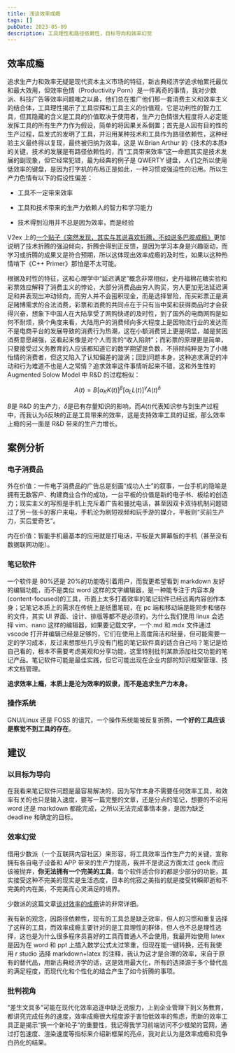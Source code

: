 ```yaml
---
title: 浅谈效率成瘾
tags: []
pubDate: 2023-05-09
description: 工具理性和路径依赖性，目标导向和效率幻觉
---
```


## 效率成瘾

追求生产力和效率无疑是现代资本主义市场的特征，新古典经济学追求帕累托最优和最大效用，但效率色情（Productivity Porn）是一件离奇的事情，我对少数派、科技广告等效率问题嗤之以鼻，他们总在推广他们那一套消费主义和效率主义的结合体，工具理性揭示了工具崇拜和工具主义的价值观，它是功利性的智力工具，但其隐藏的含义是工具的价值取决于使用者，生产力色情很大程度将人必定能发挥工具的所有生产力作为假设，简单的将因果关系倒置；首先是人因有目的性的生产过程，启发式的发明了工具，并沿用某种技术和工具作为路径依赖性，这种经验主义最终得以复现，最终被归纳为效率，这是 W.Brian Arthur 的《技术的本质》的关键，技术的发展是有路径依赖性的，而“工具带来效率”这一命题其实是技术发展的副现象，但它经常犯错，最为经典的例子是 QWERTY 键盘，人们之所以使用低效率的键盘，是因为打字机的布局正是如此，一种习惯或强迫性的沿用。所以生产力色情有以下的假设性偏差：

- 工具不一定带来效率

- 工具和技术带来的生产力依赖人的智力和学习能力

- 技术得到沿用并不总是因为效率，而是经验

V2ex 上的[一个贴子《突然发现，其实与其说喜欢折腾，不如说多巴胺成瘾》](https://v2ex.com/t/887301)更加说明了技术折腾的强迫倾向，折腾会得到正反馈，是因为学习本身是兴趣驱动，而学习或折腾的成果又是符合预期，所以这体现出效率成瘾的及时性，如果以这种热情啃下《C++ Primer》那怕是不太可能。

根据及时性的特征，这和心理学中“延迟满足”概念非常相似，史丹福棉花糖实验和彩票效应解释了消费主义的悖论，大部分消费品由穷人购买，穷人更加无法延迟满足和并表现出冲动倾向，而穷人并不会囤积现金，而是选择冒险，而买彩票正是满足赌博需求的合法消费，彩票和消费的共同点在于只有当中奖和获得商品时才会获得兴奋，想象下中国人在大陆享受了网购快递的及时性，到了国外的电商网购是如何不耐烦，换个角度来看，大陆用户的消费倾向多大程度上是因物流行业的发达而不是电商平台的发展导致的消费行为热潮，这在小额消费贷上更是明显，越是贫困消费意愿越强，这看起来像是对个人而言的“收入陷阱”；而彩票的原理更是简单，只要接受过义务教育的人应该都知道它的数学期望是负数，不排除纯粹是为了小赌怡情的消费者，但这又陷入了认知偏差的漩涡；回到问题本身，这种追求满足的冲动和行为难道不也是人之常情？追求效率这件事情听起来不错，这和外生性的 Augmented Solow Model 中 R&D 的过程相似：

$$
A(t) = B[\alpha_K K(t)]^\beta [\alpha _LL(t) ]^\gamma A(t)^\delta
$$

$B$是 R&D 的生产力，$\delta$是已有存量知识的影响，而$A(t)$代表知识参与到生产过程中，而我认为$\delta$反映的正是工具带来的效率，这是支持效率工具的证据，那么效率上瘾的另一面是 R&D 带来的生产力增长。

## 案例分析

### 电子消费品

外在价值：一件电子消费品的广告总是刻画“成功人士”的叙事，一台手机的隐喻是拥有无数客户、构建商业合作的成功，一台平板的价值是新的电子书、板绘的创造力；现实主义的写照是手机上充斥着广告和骚扰电话，甚至因双卡双待机制问题错过了另一张卡的客户来电，手机沦为刷短视频和玩手游的媒介，平板则“买前生产力，买后爱奇艺”。

内在价值：智能手机最基本的应用就是打电话，平板是大屏幕版的手机（甚至没有数据联网功能）。

### 笔记软件

一个软件是 80%还是 20%的功能吸引着用户，而我更希望看到 markdown 友好的编辑功能，而不是类似 word 这样的文字编辑器，是一种能专注于内容本身(content-focused)的工具，市面上太多打着效率的笔记软件已经远离内容创作本身；记笔记本质上的需求在传统上是纸墨笔砚，在 pc 端和移动端是能同步和储存的文件，其实 UI 界面、设计、排版等都不是必须的，为什么我们使用 linux 会选择 vim、nano 这样的编辑器，如果要记载文字，一个.md 和.mdx 文件通过 vscode 打开并编辑已经是足够的，它们在使用上高度简洁和轻量，但可能需要一定的学习成本，反过来想那些几乎没有门槛的笔记软件真的适合自己吗？笔记是给自己看的，根本不需要考虑美观和分享功能，这里特别批判某款添加社交功能的笔记产品。笔记软件可能是最佳实践，但它可能出现在企业内部的知识框架管理、技术文档管理。

**追求效率上瘾，本质上是沦为效率的奴隶，而不是追求生产力本身。**

### 操作系统

GNU/Linux 还是 FOSS 的诅咒，一个操作系统能被反复折腾，**一个好的工具应该是察觉不到工具的存在**。

## 建议

### 以目标为导向

在我看来笔记软件问题是最容易解决的，因为写作本身不需要任何效率工具，和效率有关的也只是输入速度，要写一篇完整的文章，还是分点的笔记，想要的不论用 word 还是 markdown 都能完成，之所以无法完成事情本身，是因为缺乏 deadline 和确定的目标。

### 效率幻觉

借用少数派（一个互联网内容社区）来形容，将工具效率当作生产力的关键，宣称拥有各自电子设备和 APP 带来的生产力提高，我并不是说这方面太过 geek 而应该被抛弃，**你无法拥有一个完美的工具**，每个软件适合你的都是少部分的功能，其实接受这种不完美的现实是生活态度，日本的侘寂之美指的就是接受转瞬即逝和不完美的内在美，不完美而心灵满足的境界。

少数派的这篇文章[谈对效率的成瘾](https://sspai.com/post/69971)讲的非常详细。

我有新的观念，因路径依赖性，现有的工具总是缺乏效率，但人的习惯和重复选择了这样的工具，而效率成瘾主要针对的是工具理性的群体，但人也不总是理性选择，这也是为什么很多程序员喜好的工具而普通人不会使用，我最开始使用 latex 是因为在 word 和 ppt 上插入数学公式太过笨重，但现在能一键转换，还有我使用 r studio 选择 markdown+latex 的注释，我认为这才是合理的效率，来自于原有的替代品，用新古典经济学的话，这是效用最大化，所有的选择源于多个替代品的满足程度，而现代化和个性化的结合产生了如今折腾的事项。

### 批判视角

“差生文具多”可能在现代化效率追逐中缺乏说服力，上到企业管理下到义务教育，都讲究完成任务的速度，效率成瘾很大程度源于害怕低效率的焦虑，而新的效率工具正是揭示“换一个新轮子”的重要性，我记得我学习前端访问不少框架的官网，通过打包速度、渲染速度等指标来介绍新框架的亮点，我对此认为是效率成瘾和竞争白热化的结果。
